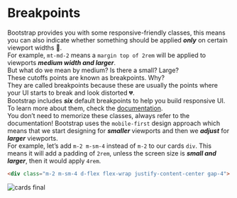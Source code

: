 # Breakpoints
Bootstrap provides you with some responsive-friendly classes, this means you can also indicate whether something should be applied ***only*** on certain viewport widths 🤯. 
<br/>
For example, `mt-md-2` means a `margin top of 2rem` will be applied to viewports ***medium width and larger***.
<br/>
But what do we mean by medium? Is there a small? Large?
<br/>
These cutoffs points are known as breakpoints. Why? 
<br/>
They are called breakpoints because these are usually the points where your UI starts to break and look distorted 💔.
<br/>
Bootstrap includes ***six*** default breakpoints to help you build responsive UI. To learn more about them, check the [documentation](https://getbootstrap.com/docs/5.0/layout/breakpoints/).
<br/>
You don’t need to memorize these classes, always refer to the documentation!
Bootstrap uses the `mobile-first` design approach which means that we start designing for ***smaller*** viewports and then we ***adjust*** for ***larger*** viewports. 
<br/>
For example, let’s add `m-2 m-sm-4` instead of `m-2` to our cards `div`. This means it will add a padding of `2rem`, unless the screen size is ***small and larger***, then it would apply `4rem`.
<br/>

```html
<div class="m-2 m-sm-4 d-flex flex-wrap justify-content-center gap-4">
```
![cards final](https://user-images.githubusercontent.com/18662979/156927017-284e0338-b08a-4b8c-a22f-f1e1ca8a5ac4.JPG)